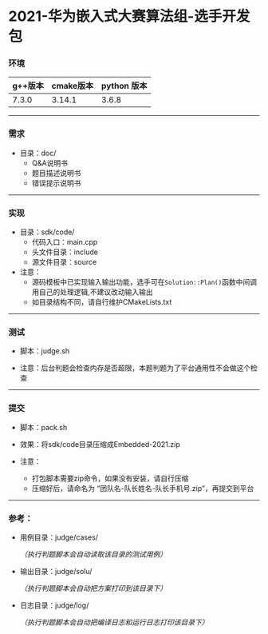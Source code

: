 # 2021-华为嵌入式大赛算法组-选手开发包

### 环境
| g++版本 | cmake版本 | python 版本 |
|  ----  |  ---  |  ---  |
|  7.3.0 | 3.14.1 | 3.6.8 |

---

### 需求

- 目录：doc/
    - Q&A说明书
    - 题目描述说明书
    - 错误提示说明书

---

### 实现

- 目录：sdk/code/
    - 代码入口：main.cpp
    - 头文件目录：include
    - 源文件目录：source
- 注意：
    - 源码模板中已实现输入输出功能，选手可在`Solution::Plan()`函数中间调用自己的处理逻辑,不建议改动输入输出
    - 如目录结构不同，请自行维护CMakeLists.txt

---

### 测试

- 脚本：judge.sh

- 注意：后台判题会检查内存是否超限，本题判题为了平台通用性不会做这个检查

---

### 提交

- 脚本：pack.sh

- 效果：将sdk/code目录压缩成Embedded-2021.zip
- 注意：
    - 打包脚本需要zip命令，如果没有安装，请自行压缩
    - 压缩好后，请命名为 “团队名-队长姓名-队长手机号.zip”，再提交到平台

-----

### 参考：

- 用例目录：judge/cases/

    *（执行判题脚本会自动读取该目录的测试用例）*

- 输出目录：judge/solu/

    *（执行判题脚本会自动把方案打印到该目录下）*

- 日志目录：judge/log/

    *（执行判题脚本会自动把编译日志和运行日志打印该目录下）*
